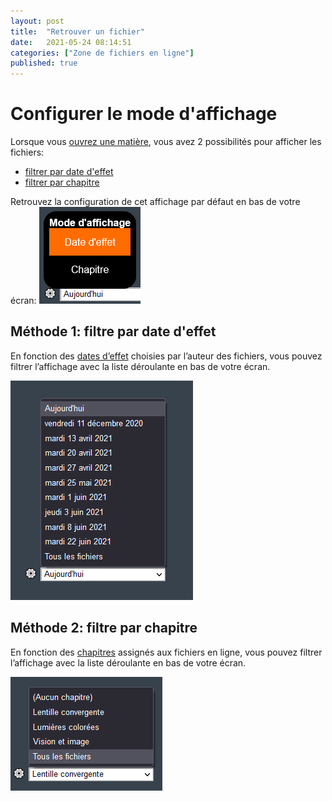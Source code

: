 ```yaml
---
layout: post
title:  "Retrouver un fichier"
date:   2021-05-24 08:14:51
categories: ["Zone de fichiers en ligne"]
published: true
---
```




# Configurer le mode d'affichage
Lorsque vous [ouvrez une matière](/ouvrir-une-matiere), vous avez 2 possibilités pour afficher les fichiers:
- [filtrer par date d'effet](#méthode-1-filtre-par-date-deffet)
- [filtrer par chapitre](#méthode-2-filtre-par-chapitre)

Retrouvez la configuration de cet affichage par défaut en bas de votre écran:
![type-affichage](/assets/img/type-affichage.PNG)


## Méthode 1: filtre par date d'effet
En fonction des [dates d’effet](#) choisies par l’auteur des fichiers, vous pouvez filtrer l’affichage avec la liste déroulante en bas de votre écran.

![filtre-par-date](/assets/img/filtre-par-date.PNG)

## Méthode 2: filtre par chapitre
En fonction des [chapitres](#) assignés aux fichiers en ligne, vous pouvez filtrer l’affichage avec la liste déroulante en bas de votre écran.

![filtre-par-chapitre](/assets/img/filtre-par-chapitre.PNG)